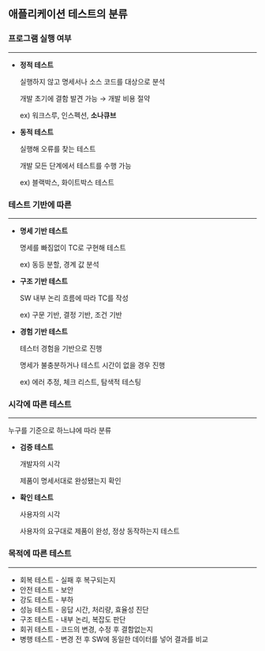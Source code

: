## 애플리케이션 테스트의 분류



### 프로그램 실행 여부

---

- **정적 테스트**

    실행하지 않고 명세서나 소스 코드를 대상으로 분석

    개발 초기에 결함 발견 가능 → 개발 비용 절약

    ex) 워크스루, 인스펙션, **소나큐브**

- **동적 테스트**

    실행해 오류를 찾는 테스트

    개발 모든 단계에서 테스트를 수행 가능

    ex) 블랙박스, 화이트박스 테스트
    
    

### 테스트 기반에 따른

---

- **명세 기반 테스트**

    명세를 빠짐없이 TC로 구현해 테스트

    ex) 동등 분할, 경계 값 분석

- **구조 기반 테스트**

    SW 내부 논리 흐름에 따라 TC를 작성

    ex) 구문 기반, 결정 기반, 조건 기반

- **경험 기반 테스트**

    테스터 경험을 기반으로 진행

    명세가 불충분하거나 테스트 시간이 없을 경우 진행

    ex) 에러 추정, 체크 리스트, 탐색적 테스팅
    
    

### 시각에 따른 테스트

---

누구를 기준으로 하느냐에 따라 분류

- **검증 테스트**

    개발자의 시각

    제품이 명세서대로 완성됐는지 확인

- **확인 테스트**

    사용자의 시각

    사용자의 요구대로 제품이 완성, 정상 동작하는지 테스트
    
    

### 목적에 따른 테스트

---

- 회복 테스트 - 실패 후 복구되는지
- 안전 테스트 - 보안
- 강도 테스트 - 부하
- 성능 테스트 - 응답 시간, 처리량, 효율성 진단
- 구조 테스트 - 내부 논리, 복잡도 판단
- 회귀 테스트 - 코드의 변경, 수정 후 결함없는지
- 병행 테스트 - 변경 전 후 SW에 동일한 데이터를 넣어 결과를 비교